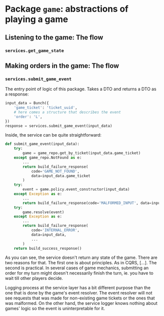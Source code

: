# Package `game`: abstractions of playing a game

## Listening to the game: The flow

### `services.get_game_state`

## Making orders in the game: The flow

### `services.submit_game_event`

The entry point of logic of this package. Takes a DTO and returns a DTO as a response:

```python
input_data = Bunch({
    'game_ticket': 'ticket_uuid',
    # here comes a structure that describes the event
    'order': 'L',
})
response = services.submit_game_event(input_data)
```

Inside, the service can be quite straightforward:

```python
def submit_game_event(input_data):
    try:
        game = game_repo.get_by_ticket(input_data.game_ticket)
    except game_repo.NotFound as e:
        ...
        return build_failure_response(
            code='GAME_NOT_FOUND',
            data=input_data.game_ticket
        )
    try:
        event = game.policy.event_constructor(input_data)
    except Exception as e:
        ...
        return build_failure_response(code='MALFORMED_INPUT', data=input_data)
    try:
        game.resolve(event)
    except Exception as e:
        ...
        return build_failure_response(
            code='INTERNAL_ERROR',
            data=input_data,
            ...
        )
    return build_success_response()
```

As you can see, the service doesn't return any state of the game. There are two reasons for that.
The first one is about principles. As in CQRS, [...].
The second is practical. In several cases of game mechanics, submitting an order for my turn might
doesn't necessarily finish the turn, ie. you have to wait till other players decide.

Logging process at the service layer has a bit different purpose than the one that is done by
the game's event resolver. The event resolver will not see requests that was made for
non-existing game tickets or the ones that was malformed. On the other hand, the service logger
knows nothing about games' logic so the event is uninterpretable for it.
